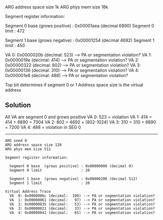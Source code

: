ARG address space size 1k
ARG phys mem size 16k

Segment register information:

  Segment 0 base  (grows positive) : 0x00001aea (decimal 6890)
  Segment 0 limit                  : 472

  Segment 1 base  (grows negative) : 0x00001254 (decimal 4692)
  Segment 1 limit                  : 450

VA  0: 0x0000020b (decimal:  523) --> PA or segmentation violation?
VA  1: 0x0000019e (decimal:  414) --> PA or segmentation violation?
VA  2: 0x00000322 (decimal:  802) --> PA or segmentation violation?
VA  3: 0x00000136 (decimal:  310) --> PA or segmentation violation?
VA  4: 0x000001e8 (decimal:  488) --> PA or segmentation violation?

Top bit determines if segment 0 or 1
Address space size is the virtual address

## Solution
All VA are segment 0 and grows positive
VA 0: 523 = violation
VA 1: 414 = 414 + 6890 = 7304
VA 2: 802 = 4692 + (802-1024)
VA 3: 310 = 310 + 6890 = 7200
VA 4: 488 = violation in SEG 0

---
```
ARG seed 0
ARG address space size 128
ARG phys mem size 512

Segment register information:

  Segment 0 base  (grows positive) : 0x00000000 (decimal 0)
  Segment 0 limit                  : 20

  Segment 1 base  (grows negative) : 0x00000200 (decimal 512)
  Segment 1 limit                  : 20

Virtual Address Trace
  VA  0: 0x0000006c (decimal:  108) --> PA or segmentation violation?
  VA  1: 0x00000061 (decimal:   97) --> PA or segmentation violation?
  VA  2: 0x00000035 (decimal:   53) --> PA or segmentation violation?
  VA  3: 0x00000021 (decimal:   33) --> PA or segmentation violation?
  VA  4: 0x00000041 (decimal:   65) --> PA or segmentation violation?
```

